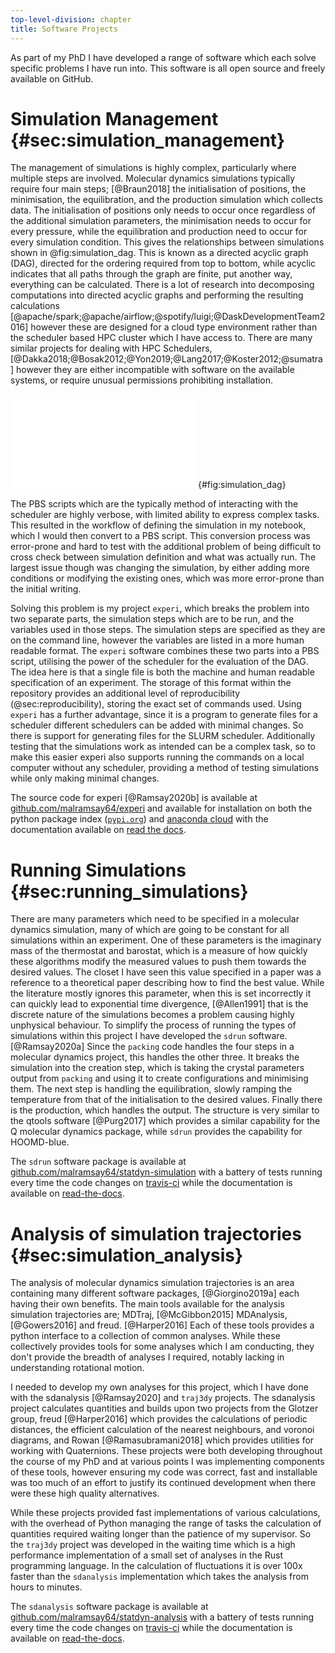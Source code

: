 ```yaml
---
top-level-division: chapter
title: Software Projects
---
```


As part of my PhD I have developed a range of software
which each solve specific problems I have run into.
This software is all open source and freely available on GitHub.

# Simulation Management {#sec:simulation_management}

The management of simulations is highly complex,
particularly where multiple steps are involved.
Molecular dynamics simulations typically require four main steps; [@Braun2018]
the initialisation of positions,
the minimisation,
the equilibration,
and the production simulation which collects data.
The initialisation of positions only needs to occur once
regardless of the additional simulation parameters,
the minimisation needs to occur for every pressure,
while the equilibration and production
need to occur for every simulation condition.
This gives the relationships between simulations
shown in @fig:simulation_dag.
This is known as a directed acyclic graph (DAG),
directed for the ordering required from top to bottom,
while acyclic indicates that all paths through the graph are finite,
put another way, everything can be calculated.
There is a lot of research into decomposing computations
into directed acyclic graphs
and performing the resulting calculations [@apache/spark;@apache/airflow;@spotify/luigi;@DaskDevelopmentTeam2016]
however these are designed for a cloud type environment
rather than the scheduler based HPC cluster which I have access to.
There are many similar projects
for dealing with HPC Schedulers, [@Dakka2018;@Bosak2012;@Yon2019;@Lang2017;@Koster2012;@sumatra]
however they are either incompatible with software on the available systems,
or require unusual permissions prohibiting installation.

![Drawing the dependencies of each simulation, starting at initialisation we get a tree
of nodes.](08_Appendix/figures/simulation.pdf){#fig:simulation_dag}

The PBS scripts which are the typically method of
interacting with the scheduler are highly verbose,
with limited ability to express complex tasks.
This resulted in the workflow of
defining the simulation in my notebook,
which I would then convert to a PBS script.
This conversion process was error-prone and hard to test
with the additional problem of being difficult to
cross check between simulation definition and
what was actually run.
The largest issue though was changing the simulation,
by either adding more conditions
or modifying the existing ones,
which was more error-prone than the initial writing.

Solving this problem is my project `experi`,
which breaks the problem into two separate parts,
the simulation steps which are to be run,
and the variables used in those steps.
The simulation steps are specified as they are on the command line,
however the variables are listed in a more human readable format.
The `experi` software combines these two parts into a PBS script,
utilising the power of the scheduler for the evaluation of the DAG.
The idea here is that a single file is
both the machine and human readable specification of an experiment.
The storage of this format within the repository provides
an additional level of reproducibility (@sec:reproducibility),
storing the exact set of commands used.
Using `experi` has a further advantage,
since it is a program to generate files for a scheduler
different schedulers can be added with minimal changes.
So there is support for generating files for the SLURM scheduler.
Additionally testing that the simulations work as intended
can be a complex task,
so to make this easier experi also supports running the commands
on a local computer without any scheduler,
providing a method of testing simulations while only making minimal changes.

The source code for experi [@Ramsay2020b] is available at [github.com/malramsay64/experi](https://github.com/malramsay64/experi)
and available for installation on both the python package index
([`pypi.org`](https://pypi.org/project/experi)) and [anaconda cloud](https://anaconda.org/malramsay/experi)
with the documentation available on [read the docs](https://experi.readthedocs.io/en/latest/).

# Running Simulations {#sec:running_simulations}

There are many parameters which need to be specified
in a molecular dynamics simulation,
many of which are going to be constant for all simulations within an experiment.
One of these parameters is the imaginary mass of the thermostat and barostat,
which is a measure of how quickly these algorithms
modify the measured values to push them towards the desired values.
The closet I have seen this value specified in a paper
was a reference to a theoretical paper describing how to find the best value.
While the literature mostly ignores this parameter,
when this is set incorrectly it can quickly lead to
exponential time divergence, [@Allen1991]
that is the discrete nature of the simulations becomes a problem
causing highly unphysical behaviour.
To simplify the process
of running the types of simulations within this project
I have developed the `sdrun` software. [@Ramsay2020a]
Since the `packing` code handles the four steps
in a molecular dynamics project,
this handles the other three.
It breaks the simulation into the creation step,
which is taking the crystal parameters output from `packing`
and using it to create configurations and minimising them.
The next step is handling the equilibration,
slowly ramping the temperature from that of the initialisation
to the desired values.
Finally there is the production,
which handles the output.
The structure is very similar to the qtools software [@Purg2017]
which provides a similar capability for the Q molecular dynamics package,
while `sdrun` provides the capability for HOOMD-blue.

The `sdrun` software package is available at
[github.com/malramsay64/statdyn-simulation](https://github.com/malramsay64/statdyn-simulation)
with a battery of tests running every time the code changes
on [travis-ci](https://travis-ci.org/malramsay64/statdyn-simulation)
while the documentation is available on
[read-the-docs](https://statdyn-simulation.readthedocs.io/en/latest/?badge=latest).

# Analysis of simulation trajectories {#sec:simulation_analysis}

The analysis of molecular dynamics simulation trajectories
is an area containing many different software packages, [@Giorgino2019a]
each having their own benefits.
The main tools available for the analysis simulation trajectories are;
MDTraj, [@McGibbon2015]
MDAnalysis, [@Gowers2016] and
freud. [@Harper2016]
Each of these tools provides a python interface
to a collection of common analyses.
While these collectively provides tools
for some analyses which I am conducting,
they don't provide the breadth of analyses I required,
notably lacking in understanding rotational motion.

I needed to develop my own analyses for this project,
which I have done with the sdanalysis [@Ramsay2020] and `traj3dy` projects.
The sdanalysis project calculates quantities
and builds upon two projects from the Glotzer group,
freud [@Harper2016] which provides the calculations of periodic distances,
  the efficient calculation of the nearest neighbours, and
  voronoi diagrams, and
Rowan [@Ramasubramani2018] which provides utilities for working with Quaternions.
These projects were both developing throughout the course of my PhD
and at various points I was implementing components of these tools,
however ensuring my code was correct, fast and installable
was too much of an effort to justify its continued development
when there were these high quality alternatives.

While these projects provided fast implementations of various calculations,
with the overhead of Python managing the range of tasks
the calculation of quantities required waiting
longer than the patience of my supervisor.
So the `traj3dy` project was developed in the waiting time
which is a high performance implementation
of a small set of analyses in the Rust programming language.
In the calculation of fluctuations
it is over 100x faster than the `sdanalysis` implementation
which takes the analysis from hours to minutes.

The `sdanalysis` software package is available at
[github.com/malramsay64/statdyn-analysis](https://github.com/malramsay64/statdyn-analysis)
with a battery of tests running every time the code changes
on [travis-ci](https://travis-ci.org/malramsay64/statdyn-analysis)
while the documentation is available on
[read-the-docs](https://statdyn-analysis.readthedocs.io/en/latest/?badge=latest).

<!-- markdownlint-disable-file MD025 -->
